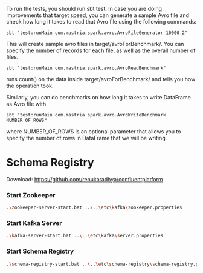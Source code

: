 To run the tests, you should run sbt test. 
In case you are doing improvements that target speed, you can generate a sample Avro file and check how long it takes to read that Avro file using the following commands:

```sbtshell
sbt "test:runMain com.mastria.spark.avro.AvroFileGenerator 10000 2"
```
This will create sample avro files in target/avroForBenchmark/. You can specify the number of records for each file, as well as the overall number of files.

```sbtshell
sbt "test:runMain com.mastria.spark.avro.AvroReadBenchmark"
```
runs count() on the data inside target/avroForBenchmark/ and tells you how the operation took.

Similarly, you can do benchmarks on how long it takes to write DataFrame as Avro file with

```sbtshell
sbt "test:runMain com.mastria.spark.avro.AvroWriteBenchmark NUMBER_OF_ROWS"
```
where NUMBER_OF_ROWS is an optional parameter that allows you to specify the number of rows in DataFrame that we will be writing.




# Schema Registry
Download:
https://github.com/renukaradhya/confluentplatform
### Start Zookeeper
```sh
.\zookeeper-server-start.bat ..\..\etc\kafka\zookeeper.properties
 ```
### Start Kafka Server
```sh
.\kafka-server-start.bat ..\..\etc\kafka\server.properties
```
### Start Schema Registry
```sh
.\schema-registry-start.bat ..\..\etc\schema-registry\schema-registry.properties
```